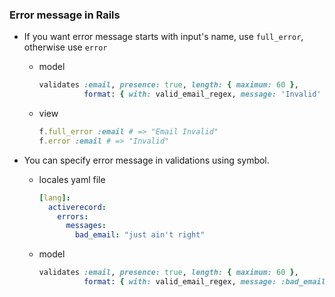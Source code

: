 ### Error message in Rails

* If you want error message starts with input's name, use `full_error`, otherwise use `error`
    + model

        ```ruby
        validates :email, presence: true, length: { maximum: 60 },
                  format: { with: valid_email_regex, message: 'Invalid' }
        ```

    + view

        ```ruby
        f.full_error :email # => "Email Invalid"
        f.error :email # => "Invalid"
        ```

* You can specify error message in validations using symbol.
    + locales yaml file

        ```yaml
        [lang]:
          activerecord:
            errors:
              messages:
                bad_email: "just ain't right"
        ```

    + model

        ```ruby
        validates :email, presence: true, length: { maximum: 60 },
                  format: { with: valid_email_regex, message: :bad_email }
        ```
